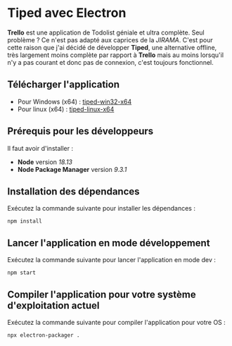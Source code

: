 # Tiped avec Electron

**Trello** est une application de Todolist géniale et ultra complète. Seul problème ? Ce n'est pas adapté aux caprices de la *JIRAMA*. C'est pour cette raison que j'ai décidé de développer **Tiped**, une alternative offline, très largement moins complète par rapport à **Trello** mais au moins lorsqu'il n'y a pas courant et donc pas de connexion, c'est toujours fonctionnel.

## Télécharger l'application

* Pour Windows (x64) : [tiped-win32-x64](https://drive.google.com/file/d/11dX0CtyLb7suEGQbtEBGiHRbwVWcCopS/view?usp=share_link)
* Pour linux (x64) : [tiped-linux-x64](https://drive.google.com/file/d/1bnt3gzcMDAR2iZEqf-_O3HCMz-atSHtR/view?usp=share_link)

## Prérequis pour les développeurs

Il faut avoir d'installer :

* **Node** version *18.13*
* **Node Package Manager** version *9.3.1*

## Installation des dépendances

Exécutez la commande suivante pour installer les dépendances :

`npm install`

## Lancer l'application en mode développement

Exécutez la commande suivante pour lancer l'application en mode dev :

`npm start`

## Compiler l'application pour votre système d'exploitation actuel

Exécutez la commande suivante pour compiler l'application pour votre OS :

`npx electron-packager .`